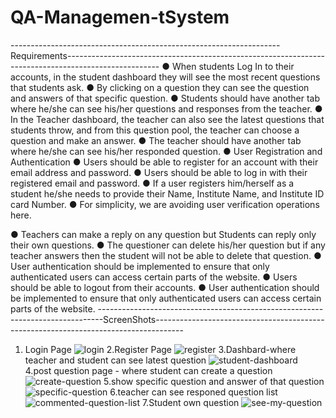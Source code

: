 # QA-Managemen-tSystem
-------------------------------------------------------------------Requirements-----------------------------------------------------------------------------------------------------
● When students Log In to their accounts, in the student dashboard they will see the most
recent questions that students ask.
● By clicking on a question they can see the question and answers of that specific
question.
● Students should have another tab where he/she can see his/her questions and
responses from the teacher.
● In the Teacher dashboard, the teacher can also see the latest questions that students
throw, and from this question pool, the teacher can choose a question and make an
answer.
● The teacher should have another tab where he/she can see his/her responded question.
● User Registration and Authentication
● Users should be able to register for an account with their email address and password.
● Users should be able to log in with their registered email and password.
● If a user registers him/herself as a student he/she needs to provide their Name, Institute
Name, and Institute ID card Number.
● For simplicity, we are avoiding user verification operations here.

● Teachers can make a reply on any question but Students can reply only their own
questions.
● The questioner can delete his/her question but if any teacher answers then the student
will not be able to delete that question.
● User authentication should be implemented to ensure that only authenticated users can
access certain parts of the website.
● Users should be able to logout from their accounts.
● User authentication should be implemented to ensure that only authenticated users can
access certain parts of the website.
-------------------------------------------------------------------------------ScreenShots-------------------------------------------------------------------------------------
1. Login Page
![login](https://github.com/tasdid1999/QAManagementSystem/assets/75440032/ed542351-4971-400f-a0f4-b9dc7ecf2232)
2.Register Page
![register](https://github.com/tasdid1999/QAManagementSystem/assets/75440032/098f1b32-117e-447b-b6eb-419a1543dfae)
3.Dashbard-where teacher and student can see latest question
![student-dashboard](https://github.com/tasdid1999/QAManagementSystem/assets/75440032/e77977f2-e947-48c4-8fbc-205748721a18)
4.post question page - where student can create a question
![create-question](https://github.com/tasdid1999/QAManagementSystem/assets/75440032/9cc6d98d-db24-4045-b156-6fe476d4df76)
5.show specific question and answer of that question
![specific-question](https://github.com/tasdid1999/QAManagementSystem/assets/75440032/906c76e1-a70a-4cf7-a0ce-38a7f77e674f)
6.teacher can see responed question list
![commented-question-list](https://github.com/tasdid1999/QAManagementSystem/assets/75440032/182511e1-4809-4dca-8bbe-9346175f45f6)
7.Student own question
![see-my-question](https://github.com/tasdid1999/QAManagementSystem/assets/75440032/10e3224f-3007-4ffd-88c6-b94bb638903e)
